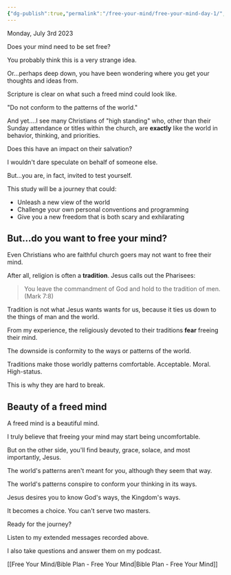 ```yaml
---
{"dg-publish":true,"permalink":"/free-your-mind/free-your-mind-day-1/","created":"","updated":""}
---
```




Monday, July 3rd 2023 

Does your mind need to be set free?

You probably think this is a very strange idea.

Or...perhaps deep down, you have been wondering where you get your thoughts and ideas from.

Scripture is clear on what such a freed mind could look like.

"Do not conform to the patterns of the world."

And yet....I see many Christians of "high standing" who, other than their Sunday attendance or titles within the church, are **exactly** like the world in behavior, thinking, and priorities.

Does this have an impact on their salvation?

I wouldn't dare speculate on behalf of someone else.

But...you are, in fact, invited to test yourself.

This study will be a journey that could:

- Unleash a new view of the world
- Challenge your own personal conventions and programming
- Give you a new freedom that is both scary and exhilarating

## But...do you want to free your mind?

Even Christians who are faithful church goers may not want to free their mind.

After all, religion is often a **tradition**. Jesus calls out the Pharisees:

> You leave the commandment of God and hold to the tradition of men. (Mark 7:8)

Tradition is not what Jesus wants wants for us, because it ties us down to the things of man and the world.

From my experience, the religiously devoted to their traditions **fear** freeing their mind.

The downside is conformity to the ways or patterns of the world.

Traditions make those worldly patterns comfortable. Acceptable. Moral. High-status.

This is why they are hard to break.

## Beauty of a freed mind

A freed mind is a beautiful mind.

I truly believe that freeing your mind may start being uncomfortable.

But on the other side, you'll find beauty, grace, solace, and most importantly, Jesus.

The world's patterns aren't meant for you, although they seem that way.

The world's patterns conspire to conform your thinking in its ways.

Jesus desires you to know God's ways, the Kingdom's ways.

It becomes a choice. You can't serve two masters.

Ready for the journey?

Listen to my extended messages recorded above.

I also take questions and answer them on my podcast.

[[Free Your Mind/Bible Plan - Free Your Mind\|Bible Plan - Free Your Mind]]

